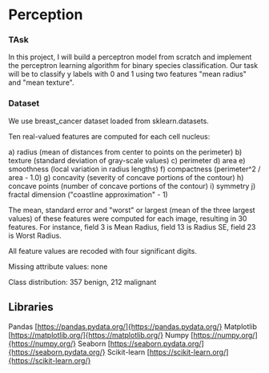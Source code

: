 # Perception

### TAsk
In this project, I will build a perceptron model from scratch and implement the perceptron learning algorithm for binary species classification. Our task will be to classify y labels with 0 and 1 using two features "mean radius" and "mean texture".

### Dataset
We use breast_cancer dataset loaded from sklearn.datasets.

Ten real-valued features are computed for each cell nucleus:

a) radius (mean of distances from center to points on the perimeter) 
b) texture (standard deviation of gray-scale values) 
c) perimeter 
d) area 
e) smoothness (local variation in radius lengths) 
f) compactness (perimeter^2 / area - 1.0) 
g) concavity (severity of concave portions of the contour) 
h) concave points (number of concave portions of the contour) 
i) symmetry 
j) fractal dimension ("coastline approximation" - 1)

The mean, standard error and "worst" or largest (mean of the three
largest values) of these features were computed for each image,
resulting in 30 features. For instance, field 3 is Mean Radius, field
13 is Radius SE, field 23 is Worst Radius.

All feature values are recoded with four significant digits.

Missing attribute values: none

Class distribution: 357 benign, 212 malignant

## Libraries
Pandas [https://pandas.pydata.org/]{https://pandas.pydata.org/}
Matplotlib [https://matplotlib.org/]{https://matplotlib.org/}
Numpy [https://numpy.org/]{https://numpy.org/}
Seaborn [https://seaborn.pydata.org/]{https://seaborn.pydata.org/}
Scikit-learn [https://scikit-learn.org/]{https://scikit-learn.org/}